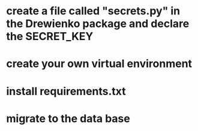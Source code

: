 # create a file called "secrets.py" in the Drewienko package and declare the SECRET_KEY
# create your own virtual environment
# install requirements.txt
# migrate to the data base
